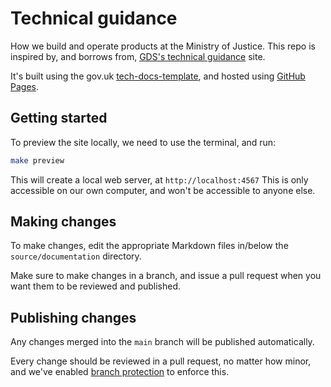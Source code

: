 # Technical guidance

How we build and operate products at the Ministry of Justice. This repo
is inspired by, and borrows from, [GDS's technical guidance][gds-way]
site.

It's built using the gov.uk [tech-docs-template], and hosted using [GitHub Pages].

[gds-way]: https://github.com/alphagov/gds-way
[GitHub Pages]: https://pages.github.com
[tech-docs-template]: https://github.com/alphagov/tech-docs-template

## Getting started

To preview the site locally, we need to use the terminal, and run:

```bash
make preview
```

This will create a local web server, at `http://localhost:4567` This is only
accessible on our own computer, and won't be accessible to anyone else.

## Making changes

To make changes, edit the appropriate Markdown files in/below the
`source/documentation` directory.

Make sure to make changes in a branch, and issue a pull request when
you want them to be reviewed and published.

## Publishing changes

Any changes merged into the `main` branch will be published automatically.

Every change should be reviewed in a pull request, no matter how minor, and
we've enabled [branch protection][] to enforce this.

[branch protection]: https://help.github.com/articles/about-protected-branches/
